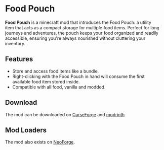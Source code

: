 # Food Pouch
**Food Pouch** is a minecraft mod that introduces the Food Pouch: a utility item that acts as a compact storage for multiple food items. Perfect for long journeys and adventures, the pouch keeps your food organized and readily accessible, ensuring you're always nourished without cluttering your inventory.

## Features
- Store and access food items like a bundle.
- Right-clicking with the Food Pouch in hand will consume the first available food item stored inside.
- Compatible with all food, vanilla and modded.

## Download
The mod can be downloaded on [CurseForge](https://www.curseforge.com/minecraft/mc-mods/food-pouch) and [modrinth](https://modrinth.com/mod/food-pouch)

## Mod Loaders
The mod also exists on [NeoForge](https://github.com/SkyVeo/Food-Pouch-neoforge).
